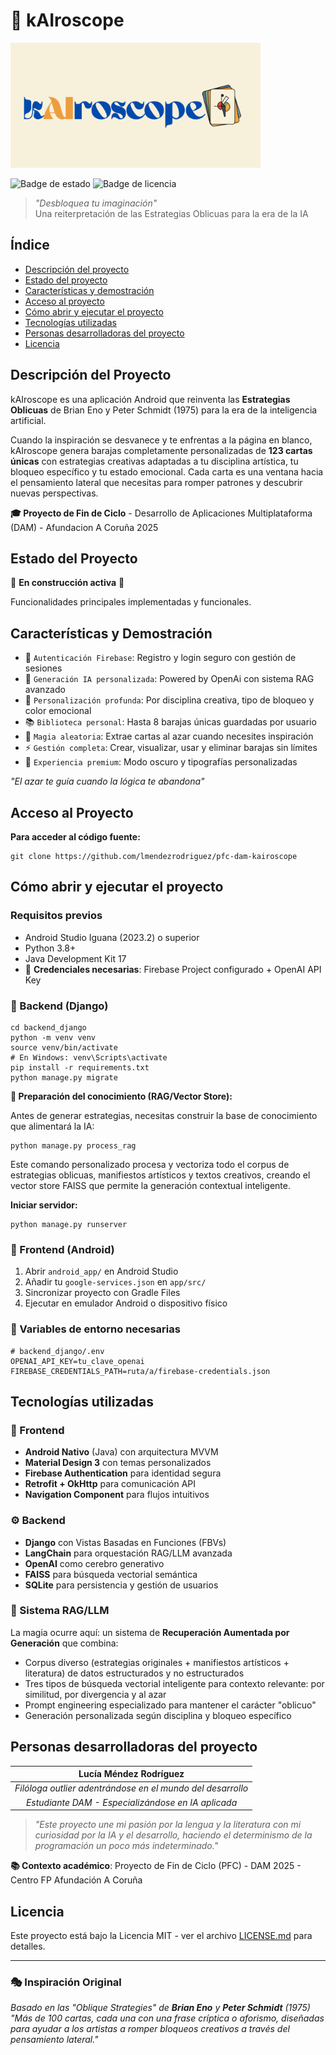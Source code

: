 # 🔮 kAIroscope

<img src="https://raw.githubusercontent.com/lmendezrodriguez/pfc-dam-kairoscope/main/kairoscope%20rectangular.png" alt="kAIroscope Logo" width="400">

![Badge de estado](https://img.shields.io/badge/STATUS-EN%20DESARROLLO-green)
![Badge de licencia](https://img.shields.io/badge/license-MIT-blue)

> *"Desbloquea tu imaginación"*  
> Una reiterpretación de las Estrategias Oblicuas para la era de la IA

## Índice
- [Descripción del proyecto](#descripción-del-proyecto)
- [Estado del proyecto](#estado-del-proyecto)
- [Características y demostración](#características-y-demostración)
- [Acceso al proyecto](#acceso-al-proyecto)
- [Cómo abrir y ejecutar el proyecto](#cómo-abrir-y-ejecutar-el-proyecto)
- [Tecnologías utilizadas](#tecnologías-utilizadas)
- [Personas desarrolladoras del proyecto](#personas-desarrolladoras-del-proyecto)
- [Licencia](#licencia)

## Descripción del Proyecto
kAIroscope es una aplicación Android que reinventa las  **Estrategias Oblicuas** de Brian Eno y Peter Schmidt (1975) para la era de la inteligencia artificial. 

Cuando la inspiración se desvanece y te enfrentas a la página en blanco, kAIroscope genera barajas completamente personalizadas de **123 cartas únicas** con estrategias creativas adaptadas a tu disciplina artística, tu bloqueo específico y tu estado emocional. Cada carta es una ventana hacia el pensamiento lateral que necesitas para romper patrones y descubrir nuevas perspectivas.

**🎓 Proyecto de Fin de Ciclo** - Desarrollo de Aplicaciones Multiplataforma (DAM) - Afundacion A Coruña 2025

## Estado del Proyecto
🚧 **En construcción activa** 🚧

Funcionalidades principales implementadas y funcionales.

## Características y Demostración
- 🔐 `Autenticación Firebase`: Registro y login seguro con gestión de sesiones
- 🤖 `Generación IA personalizada`: Powered by OpenAi con sistema RAG avanzado
- 🎨 `Personalización profunda`: Por disciplina creativa, tipo de bloqueo y color emocional
- 📚 `Biblioteca personal`: Hasta 8 barajas únicas guardadas por usuario
- 🎲 `Magia aleatoria`: Extrae cartas al azar cuando necesites inspiración
- ⚡ `Gestión completa`: Crear, visualizar, usar y eliminar barajas sin límites
- 🌙 `Experiencia premium`: Modo oscuro y tipografías personalizadas

*"El azar te guía cuando la lógica te abandona"*

## Acceso al Proyecto
**Para acceder al código fuente:**

    git clone https://github.com/lmendezrodriguez/pfc-dam-kairoscope

## Cómo abrir y ejecutar el proyecto

### Requisitos previos
- Android Studio Iguana (2023.2) o superior
- Python 3.8+
- Java Development Kit 17
- 🔑 **Credenciales necesarias**: Firebase Project configurado + OpenAI API Key

### 🐍 Backend (Django)

    cd backend_django
    python -m venv venv
    source venv/bin/activate
    # En Windows: venv\Scripts\activate
    pip install -r requirements.txt
    python manage.py migrate

**🧠 Preparación del conocimiento (RAG/Vector Store):**

Antes de generar estrategias, necesitas construir la base de conocimiento que alimentará la IA:

    python manage.py process_rag

Este comando personalizado procesa y vectoriza todo el corpus de estrategias oblicuas, manifiestos artísticos y textos creativos, creando el vector store FAISS que permite la generación contextual inteligente.

**Iniciar servidor:**

    python manage.py runserver

### 📱 Frontend (Android)
1. Abrir `android_app/` en Android Studio
2. Añadir tu `google-services.json` en `app/src/`
3. Sincronizar proyecto con Gradle Files
4. Ejecutar en emulador Android o dispositivo físico

### 🔐 Variables de entorno necesarias

    # backend_django/.env
    OPENAI_API_KEY=tu_clave_openai
    FIREBASE_CREDENTIALS_PATH=ruta/a/firebase-credentials.json

## Tecnologías utilizadas

### 🎨 Frontend
- **Android Nativo** (Java) con arquitectura MVVM
- **Material Design 3** con temas personalizados
- **Firebase Authentication** para identidad segura
- **Retrofit + OkHttp** para comunicación API
- **Navigation Component** para flujos intuitivos

### ⚙️ Backend
- **Django** con Vistas Basadas en Funciones (FBVs)
- **LangChain** para orquestación RAG/LLM avanzada
- **OpenAI** como cerebro generativo
- **FAISS** para búsqueda vectorial semántica
- **SQLite** para persistencia y gestión de usuarios

### 🧬 Sistema RAG/LLM
La magia ocurre aquí: un sistema de **Recuperación Aumentada por Generación** que combina:
- Corpus diverso (estrategias originales + manifiestos artísticos + literatura) de datos estructurados y no estructurados
- Tres tipos de búsqueda vectorial inteligente para contexto relevante: por similitud, por divergencia y al azar
- Prompt engineering especializado para mantener el carácter "oblicuo"
- Generación personalizada según disciplina y bloqueo específico

## Personas desarrolladoras del proyecto
| Lucía Méndez Rodríguez |
| :---: |
| *Filóloga outlier adentrándose en el mundo del desarrollo* |
| *Estudiante DAM - Especializándose en IA aplicada* |

> *"Este proyecto une mi pasión por la lengua y la literatura con mi curiosidad por la IA y el desarrollo, haciendo el determinismo de la programación un poco más indeterminado."*

**📚 Contexto académico**: Proyecto de Fin de Ciclo (PFC) - DAM 2025 - Centro FP Afundación A Coruña

## Licencia
Este proyecto está bajo la Licencia MIT - ver el archivo [LICENSE.md](LICENSE.md) para detalles.

---
### 🎭 Inspiración Original
*Basado en las "Oblique Strategies" de **Brian Eno** y **Peter Schmidt** (1975)*  
*"Más de 100 cartas, cada una con una frase críptica o aforismo, diseñadas para ayudar a los artistas a romper bloqueos creativos a través del pensamiento lateral."*
